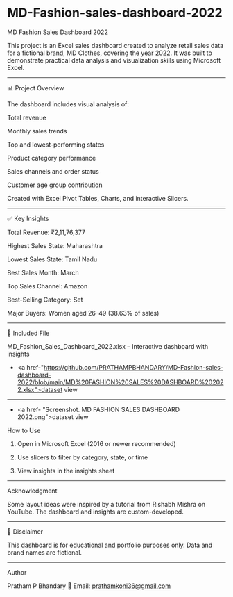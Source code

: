 # MD-Fashion-sales-dashboard-2022
MD Fashion Sales Dashboard 2022

This project is an Excel sales dashboard created to analyze retail sales data for a fictional brand, MD Clothes, covering the year 2022. It was built to demonstrate practical data analysis and visualization skills using Microsoft Excel.


---

📊 Project Overview

The dashboard includes visual analysis of:

Total revenue

Monthly sales trends

Top and lowest-performing states

Product category performance

Sales channels and order status

Customer age group contribution


Created with Excel Pivot Tables, Charts, and interactive Slicers.


---

✅ Key Insights

Total Revenue: ₹2,11,76,377

Highest Sales State: Maharashtra

Lowest Sales State: Tamil Nadu

Best Sales Month: March

Top Sales Channel: Amazon

Best-Selling Category: Set

Major Buyers: Women aged 26–49 (38.63% of sales)



---

📁 Included File

MD_Fashion_Sales_Dashboard_2022.xlsx – Interactive dashboard with insights


- <a href-"https://github.com/PRATHAMPBHANDARY/MD-Fashion-sales-dashboard-2022/blob/main/MD%20FASHION%20SALES%20DASHBOARD%202022.xlsx">dataset view</a>
---
 - <a href- "Screenshot. MD FASHION SALES DASHBOARD 2022.png">dataset view</a>

How to Use

1. Open in Microsoft Excel (2016 or newer recommended)


2. Use slicers to filter by category, state, or time


3. View insights in the insights sheet




---

Acknowledgment

Some layout ideas were inspired by a tutorial from Rishabh Mishra on YouTube. The dashboard and insights are custom-developed.


---

📄 Disclaimer

This dashboard is for educational and portfolio purposes only. Data and brand names are fictional.


---
 Author

Pratham P Bhandary
📧 Email: prathamkoni36@gmail.com
